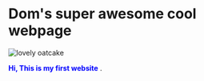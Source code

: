 # Dom's super awesome cool webpage

![lovely oatcake](https://timetocookonline.files.wordpress.com/2016/12/staffsoatcakes.jpg)

<span style="color:blue"> **Hi, This is my first website** </span>.

